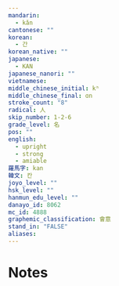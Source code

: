 ```yaml
---
mandarin:
  - kǎn
cantonese: ""
korean:
  - 간
korean_native: ""
japanese:
  - KAN
japanese_nanori: ""
vietnamese:
middle_chinese_initial: kʰ
middle_chinese_final: ɑn
stroke_count: "8"
radical: 人
skip_number: 1-2-6
grade_level: 名
pos: ""
english:
  - upright
  - strong
  - amiable
羅馬字: kan
韓文: 칸
joyo_level: ""
hsk_level: ""
hanmun_edu_level: ""
danayo_id: 8062
mc_id: 4888
graphemic_classification: 會意
stand_in: "FALSE"
aliases:
---
```


# Notes
